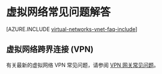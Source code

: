 <properties 
   pageTitle="虚拟网络常见问题解答"
   description="Azure 虚拟网络 (VNet) 常见问题"
   services="virtual-network"
   documentationCenter="na"
   authors="telmosampaio"
   manager="carmonm"
   editor="tysonn" />  

<tags
	ms.service="virtual-network"
	ms.date="10/19/2015"
	wacn.date=""/>  


# 虚拟网络常见问题解答

[AZURE.INCLUDE [virtual-networks-vnet-faq-include](../includes/virtual-networks-vnet-faq-include.md)]

## 虚拟网络跨界连接 (VPN)

有关最新的虚拟网络 VPN 常见问题，请参阅 [VPN 网关常见问题](/documentation/articles/vpn-gateway-vpn-faq)。

<!---HONumber=Mooncake_Quality_Review_1118_2016-->